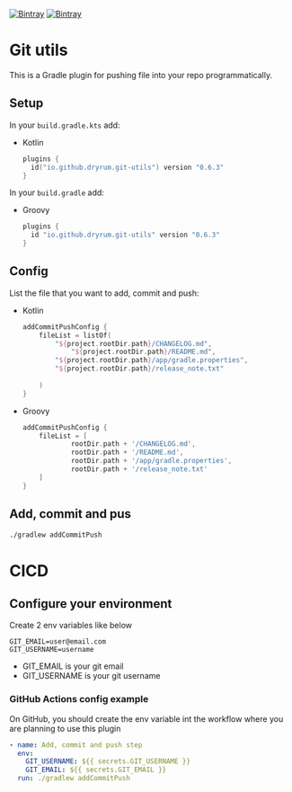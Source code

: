 [![Bintray](https://img.shields.io/bintray/v/ciriti/c-delivery/gitutils-plugin?color=blue&label=Bintray%20Git%20Utils)](https://bintray.com/ciriti/c-delivery/gitutils-plugin)
[![Bintray](https://img.shields.io/bintray/v/ciriti/c-delivery/gitutils-plugin?color=blue&label=Gradle%20Portal%20Git%20Utils)](https://plugins.gradle.org/plugin/io.github.dryrum.git-utils)

# Git utils

This is a Gradle plugin for pushing file into your repo programmatically.

## Setup

In your `build.gradle.kts` add:

- Kotlin

    ```kotlin
    plugins {
      id("io.github.dryrum.git-utils") version "0.6.3"
    }
    ```

In your `build.gradle` add:

- Groovy

    ```groovy
    plugins {
      id "io.github.dryrum.git-utils" version "0.6.3"
    }
    ```

## Config

List the file that you want to add, commit and push:

- Kotlin

    ```kotlin
    addCommitPushConfig {
        fileList = listOf(
    	    "${project.rootDir.path}/CHANGELOG.md",
                "${project.rootDir.path}/README.md",
    	    "${project.rootDir.path}/app/gradle.properties",
    	    "${project.rootDir.path}/release_note.txt"
            
        )
    }
    ```

- Groovy

    ```groovy
    addCommitPushConfig {
        fileList = [
                rootDir.path + '/CHANGELOG.md', 
                rootDir.path + '/README.md', 
                rootDir.path + '/app/gradle.properties',
                rootDir.path + '/release_note.txt'
        ]
    }
    ```

## Add, commit and pus

```bash
./gradlew addCommitPush
```

# CICD

## Configure your environment

Create 2 env variables like below

```
GIT_EMAIL=user@email.com
GIT_USERNAME=username
```

- GIT_EMAIL is your git email
- GIT_USERNAME is your git username

### GitHub Actions config example

On GitHub, you should create the env variable int the workflow where you are planning to use this plugin

```yaml
- name: Add, commit and push step
  env:
    GIT_USERNAME: ${{ secrets.GIT_USERNAME }}
    GIT_EMAIL: ${{ secrets.GIT_EMAIL }}
  run: ./gradlew addCommitPush
```